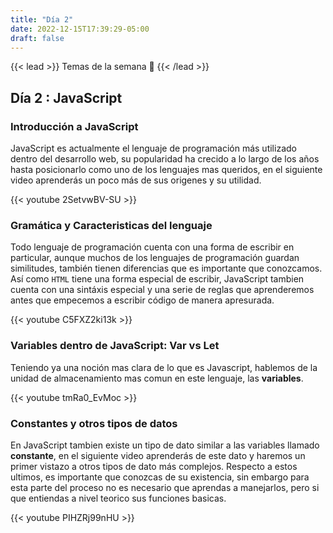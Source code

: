 ```yaml
---
title: "Día 2"
date: 2022-12-15T17:39:29-05:00
draft: false
---
```

{{< lead >}}
Temas de la semana 📖
{{< /lead >}}

## Día 2 : JavaScript

### Introducción a JavaScript
JavaScript es actualmente el lenguaje de programación más utilizado dentro del desarrollo web, su popularidad ha crecido a lo largo de los años hasta posicionarlo como uno de los lenguajes mas queridos, en el siguiente video aprenderás un poco más de sus origenes y su utilidad.


{{< youtube 2SetvwBV-SU >}}


### Gramática y Caracteristicas del lenguaje

Todo lenguaje de programación cuenta con una forma de escribir en particular, aunque muchos de los lenguajes de programación guardan similitudes, también tienen diferencias que es importante que conozcamos. Así como `HTML` tiene una forma especial de escribir, JavaScript tambien cuenta con una sintáxis especial y una serie de reglas que aprenderemos antes que empecemos a escribir código de manera apresurada.

{{< youtube C5FXZ2ki13k >}}

### Variables dentro de JavaScript: Var vs Let

Teniendo ya una noción mas clara de lo que es Javascript, hablemos de la unidad de almacenamiento mas comun en este lenguaje, las **variables**.

{{< youtube tmRa0_EvMoc >}}

### Constantes y otros tipos de datos

En JavaScript tambien existe un tipo de dato similar a las variables llamado **constante**, en el siguiente video aprenderás de este dato y haremos un primer vistazo a otros tipos de dato más complejos. Respecto a estos ultimos, es importante que conozcas de su existencia, sin embargo para esta parte del proceso no es necesario que aprendas a manejarlos, pero si que entiendas a nivel teorico sus funciones basicas.

{{< youtube PIHZRj99nHU >}}